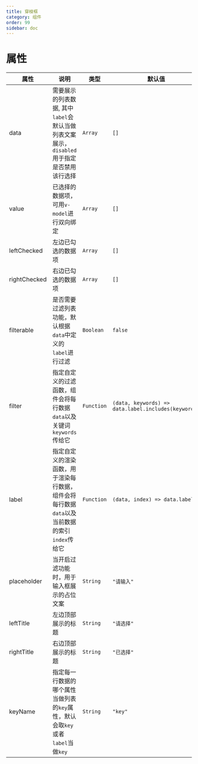 ```yaml
---
title: 穿梭框
category: 组件
order: 99 
sidebar: doc
---
```


# 属性

| 属性 | 说明 | 类型 | 默认值 |
| --- | --- | --- | --- |
| data | 需要展示的列表数据, 其中`label`会默认当做列表文案展示，`disabled`用于指定是否禁用该行选择 | `Array` | `[]` |
| value | 已选择的数据项，可用`v-model`进行双向绑定 | `Array` | `[]` |
| leftChecked | 左边已勾选的数据项 | `Array` | `[]` |
| rightChecked | 右边已勾选的数据项 | `Array` | `[]` |
| filterable | 是否需要过滤列表功能，默认根据`data`中定义的`label`进行过滤 | `Boolean` | `false` |
| filter | 指定自定义的过滤函数，组件会将每行数据`data`以及关键词`keywords`传给它 | `Function` | `(data, keywords) => data.label.includes(keywords)` |
| label | 指定自定义的渲染函数，用于渲染每行数据，组件会将每行数据`data`以及当前数据的索引`index`传给它 | `Function` | `(data, index) => data.label` |
| placeholder | 当开启过滤功能时，用于输入框展示的占位文案 | `String` | `"请输入"` |
| leftTitle | 左边顶部展示的标题 | `String` | `"请选择"` |
| rightTitle | 右边顶部展示的标题 | `String` | `"已选择"` |
| keyName | 指定每一行数据的哪个属性当做列表的`key`属性，默认会取`key`或者`label`当做`key` | `String` | `"key"` |

